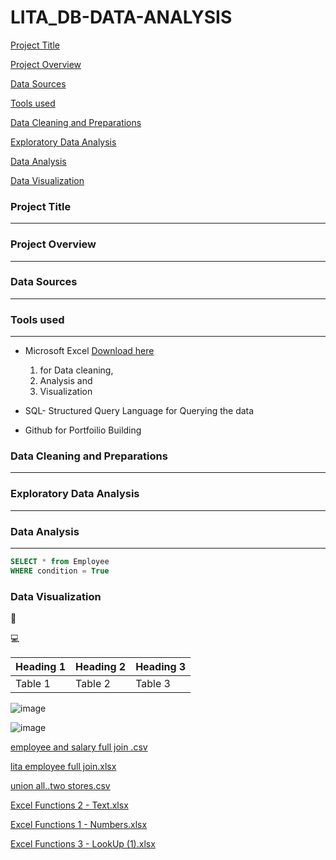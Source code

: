 # LITA_DB-DATA-ANALYSIS

[Project Title](#project-title)

[Project Overview](#project-overview) 

[Data Sources](#data-source)

[Tools used](#tools-used)

[Data Cleaning and Preparations](#data-cleaning-and-preparations)

[Exploratory Data Analysis](#exploratory-data-analysis)

[Data Analysis](#data-analysis)

[Data Visualization](#data-visualization)

### Project Title
---
### Project Overview
---
### Data Sources
---
### Tools used
---
- Microsoft Excel [Download here](https://www.microsoft.com)
  1. for Data cleaning,
  2. Analysis and
  3. Visualization
  
- SQL- Structured Query Language for Querying the data
- Github for Portfoilio Building

### Data Cleaning and Preparations
---
### Exploratory Data Analysis
---
### Data Analysis
---

```SQL
SELECT * from Employee
WHERE condition = True
```

### Data Visualization

🥇

💻

|Heading 1|Heading 2|Heading 3|
|---------|---------|---------|
|Table 1|Table 2|Table 3|

![image](https://github.com/user-attachments/assets/342d7b86-156f-404b-ab50-b4105c4e25c8)


![image](https://github.com/user-attachments/assets/fa231dd7-802d-479a-b29f-5fc5063ddd1f)




[employee and salary full join .csv](https://github.com/user-attachments/files/17230786/employee.and.salary.full.join.csv)


[lita employee full join.xlsx](https://github.com/user-attachments/files/17230787/lita.employee.full.join.xlsx)

[union all..two stores.csv](https://github.com/user-attachments/files/17230807/union.all.two.stores.csv)

[Excel Functions 2 - Text.xlsx](https://github.com/user-attachments/files/17231157/Excel.Functions.2.-.Text.xlsx)

[Excel Functions 1 - Numbers.xlsx](https://github.com/user-attachments/files/17231156/Excel.Functions.1.-.Numbers.xlsx)

[Excel Functions 3 - LookUp (1).xlsx](https://github.com/user-attachments/files/17231155/Excel.Functions.3.-.LookUp.1.xlsx)
